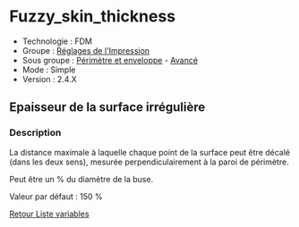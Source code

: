 # Fuzzy_skin_thickness
* Technologie : FDM
* Groupe : [Réglages de l'Impression](../print_settings/print_settings.md)
* Sous groupe : [Périmètre et enveloppe](../print_settings/print_settings.md#périmètre-et-enveloppe) - [Avancé](../print_settings/print_settings.md#avancé)
* Mode : Simple
* Version : 2.4.X

## Epaisseur de la surface irrégulière

### Description

La distance maximale à laquelle chaque point de la surface peut être décalé (dans les deux sens), mesurée perpendiculairement à la paroi de périmètre.

Peut être un % du diamètre de la buse.

Valeur par défaut : 150 %

[Retour Liste variables](variable_list.md)